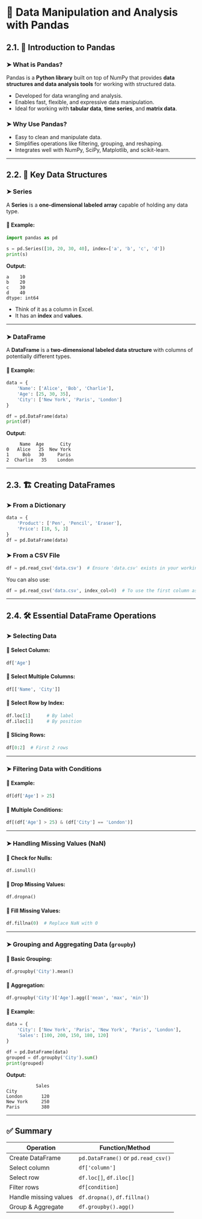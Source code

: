 

# 🐼 Data Manipulation and Analysis with Pandas

## 2.1. 📌 Introduction to Pandas

### ➤ What is Pandas?

Pandas is a **Python library** built on top of NumPy that provides **data structures and data analysis tools** for working with structured data.

* Developed for data wrangling and analysis.
* Enables fast, flexible, and expressive data manipulation.
* Ideal for working with **tabular data**, **time series**, and **matrix data**.

### ➤ Why Use Pandas?

* Easy to clean and manipulate data.
* Simplifies operations like filtering, grouping, and reshaping.
* Integrates well with NumPy, SciPy, Matplotlib, and scikit-learn.

---

## 2.2. 🧱 Key Data Structures

### ➤ Series

A **Series** is a **one-dimensional labeled array** capable of holding any data type.

#### 🧪 Example:

```python
import pandas as pd

s = pd.Series([10, 20, 30, 40], index=['a', 'b', 'c', 'd'])
print(s)
```

**Output:**

```
a    10
b    20
c    30
d    40
dtype: int64
```

* Think of it as a column in Excel.
* It has an **index** and **values**.

---

### ➤ DataFrame

A **DataFrame** is a **two-dimensional labeled data structure** with columns of potentially different types.

#### 🧪 Example:

```python
data = {
    'Name': ['Alice', 'Bob', 'Charlie'],
    'Age': [25, 30, 35],
    'City': ['New York', 'Paris', 'London']
}

df = pd.DataFrame(data)
print(df)
```

**Output:**

```
     Name  Age      City
0   Alice   25  New York
1     Bob   30     Paris
2  Charlie   35    London
```

---

## 2.3. 🏗️ Creating DataFrames

### ➤ From a Dictionary

```python
data = {
    'Product': ['Pen', 'Pencil', 'Eraser'],
    'Price': [10, 5, 3]
}
df = pd.DataFrame(data)
```

### ➤ From a CSV File

```python
df = pd.read_csv('data.csv')  # Ensure 'data.csv' exists in your working directory
```

You can also use:

```python
df = pd.read_csv('data.csv', index_col=0)  # To use the first column as the index
```

---

## 2.4. 🛠️ Essential DataFrame Operations

### ➤ Selecting Data

#### 🔹 Select Column:

```python
df['Age']
```

#### 🔹 Select Multiple Columns:

```python
df[['Name', 'City']]
```

#### 🔹 Select Row by Index:

```python
df.loc[1]      # By label
df.iloc[1]     # By position
```

#### 🔹 Slicing Rows:

```python
df[0:2]  # First 2 rows
```

---

### ➤ Filtering Data with Conditions

#### 🔹 Example:

```python
df[df['Age'] > 25]
```

#### 🔹 Multiple Conditions:

```python
df[(df['Age'] > 25) & (df['City'] == 'London')]
```

---

### ➤ Handling Missing Values (NaN)

#### 🔹 Check for Nulls:

```python
df.isnull()
```

#### 🔹 Drop Missing Values:

```python
df.dropna()
```

#### 🔹 Fill Missing Values:

```python
df.fillna(0)  # Replace NaN with 0
```

---

### ➤ Grouping and Aggregating Data (`groupby`)

#### 🔹 Basic Grouping:

```python
df.groupby('City').mean()
```

#### 🔹 Aggregation:

```python
df.groupby('City')['Age'].agg(['mean', 'max', 'min'])
```

#### 🧪 Example:

```python
data = {
    'City': ['New York', 'Paris', 'New York', 'Paris', 'London'],
    'Sales': [100, 200, 150, 180, 120]
}

df = pd.DataFrame(data)
grouped = df.groupby('City').sum()
print(grouped)
```

**Output:**

```
           Sales
City           
London       120
New York     250
Paris        380
```

---

## ✅ Summary

| Operation             | Function/Method                     |
| --------------------- | ----------------------------------- |
| Create DataFrame      | `pd.DataFrame()` or `pd.read_csv()` |
| Select column         | `df['column']`                      |
| Select row            | `df.loc[]`, `df.iloc[]`             |
| Filter rows           | `df[condition]`                     |
| Handle missing values | `df.dropna()`, `df.fillna()`        |
| Group & Aggregate     | `df.groupby().agg()`                |


